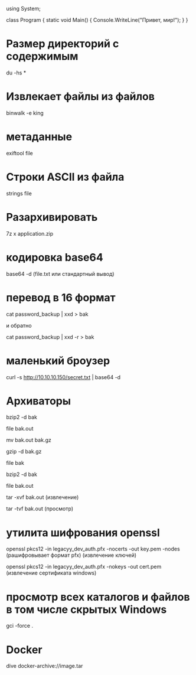using System;

class Program
{
    static void Main()
    {
        Console.WriteLine("Привет, мир!");
    }
}

# Размер директорий с содержимым

du -hs *

# Извлекает файлы из файлов 

binwalk -e king   

# метаданные

exiftool file

# Строки ASCII из файла

strings file

# Разархивировать 

 7z x application.zip  

# кодировка base64

base64 -d (file.txt или стандартный вывод)

# перевод в 16 формат

cat password_backup | xxd > bak
 
 и обратно
 
cat password_backup | xxd -r > bak

# маленький броузер

curl -s http://10.10.10.150/secret.txt | base64 -d

# Архиваторы

bzip2 -d bak

file bak.out

mv bak.out bak.gz

gzip -d bak.gz

file bak

bzip2 -d bak

file bak.out

tar -xvf bak.out (извлечение)

tar -tvf bak.out (просмотр)

# утилита шифрования openssl

openssl pkcs12 -in legacyy_dev_auth.pfx -nocerts -out key.pem -nodes  (рашифровывает формат pfx)  (извлечение ключей)

openssl pkcs12 -in legacyy_dev_auth.pfx -nokeys -out cert.pem (извлечение сертификата windows)

# просмотр всех каталогов и файлов в том числе скрытых Windows

gci -force .

# Docker

dive docker-archive://image.tar



